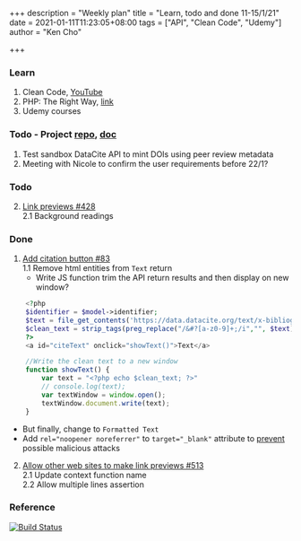 +++
description = "Weekly plan"
title = "Learn, todo and done 11-15/1/21"
date = 2021-01-11T11:23:05+08:00
tags = ["API", "Clean Code", "Udemy"]
author = "Ken Cho"

+++  
### Learn
1. Clean Code, [YouTube](https://www.youtube.com/watch?v=7EmboKQH8lM)
2. PHP: The Right Way, [link](https://phptherightway.com/)
3. Udemy courses

### Todo - Project [repo](https://github.com/kencho51/mint_doi), [doc](https://docs.google.com/document/d/1CopK9e9QclOd91WRN1LREEBefMDb5cWoHiElj3IfKLc/edit#)
1. Test sandbox DataCite API to mint DOIs using peer review metadata  
2. Meeting with Nicole to confirm the user requirements before 22/1?

### Todo
2. [Link previews #428](https://github.com/gigascience/gigadb-website/issues/428)  
    2.1 Background readings
    
### Done
1. [Add citation button #83](https://github.com/gigascience/gigadb-website/pull/521)  
   1.1 Remove html entities from `Text` return  
   - Write JS function trim the API return results and then display on new window?
```php
    <?php
    $identifier = $model->identifier;
    $text = file_get_contents('https://data.datacite.org/text/x-bibliography/10.5524/'.$identifier);
    $clean_text = strip_tags(preg_replace("/&#?[a-z0-9]+;/i","", $text));
    ?>
    <a id="citeText" onclick="showText()">Text</a>

```
```javascript
    //Write the clean text to a new window
    function showText() {
        var text = "<?php echo $clean_text; ?>"
        // console.log(text);
        var textWindow = window.open();
        textWindow.document.write(text);
    }
```
   - But finally, change to `Formatted Text`  
   - Add `rel="noopener noreferrer"` to `target="_blank"` attribute to [prevent](https://www.freecodecamp.org/news/how-to-use-html-to-open-link-in-new-tab/) possible malicious attacks

2. [Allow other web sites to make link previews #513](https://github.com/gigascience/gigadb-website/issues/513)  
    2.1 Update context function name  
    2.2 Allow multiple lines assertion  

### Reference


[![Build Status](https://travis-ci.com/kencho51/gigathing.svg?branch=master)](https://travis-ci.com/kencho51/gigathing)
